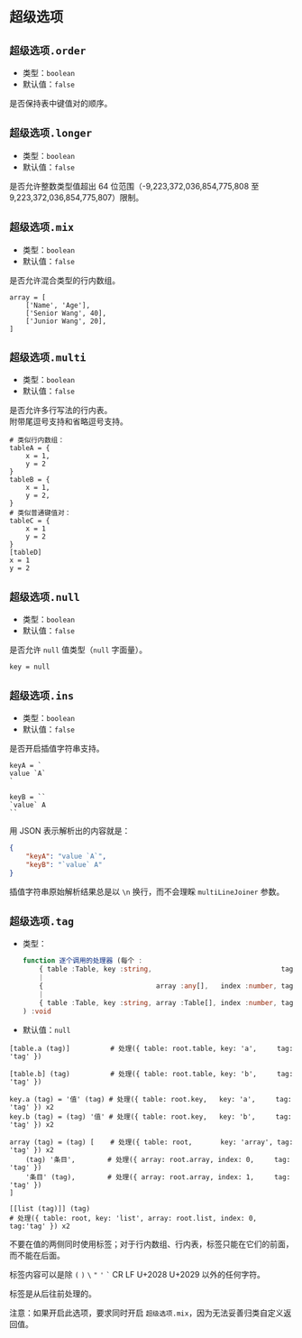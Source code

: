 
`超级选项`
==========

`超级选项.order`
----------------

*   类型：`boolean`
*   默认值：`false`

是否保持表中键值对的顺序。

`超级选项.longer`
-----------------

*   类型：`boolean`
*   默认值：`false`

是否允许整数类型值超出 64 位范围（-9,223,372,036,854,775,808 至 9,223,372,036,854,775,807）限制。

`超级选项.mix`
--------------

*   类型：`boolean`
*   默认值：`false`

是否允许混合类型的行内数组。

```
array = [
    ['Name', 'Age'],
    ['Senior Wang', 40],
    ['Junior Wang', 20],
]
```

`超级选项.multi`
----------------

*   类型：`boolean`
*   默认值：`false`

是否允许多行写法的行内表。  
附带尾逗号支持和省略逗号支持。

```
# 类似行内数组：
tableA = {
    x = 1,
    y = 2
}
tableB = {
    x = 1,
    y = 2,
}
# 类似普通键值对：
tableC = {
    x = 1
    y = 2
}
[tableD]
x = 1
y = 2
```

`超级选项.null`
---------------

*   类型：`boolean`
*   默认值：`false`

是否允许 `null` 值类型（`null` 字面量）。

```
key = null
```

`超级选项.ins`
--------------

*   类型：`boolean`
*   默认值：`false`

是否开启插值字符串支持。

```
keyA = `
value `A`
`

keyB = ``
`value` A
``

```

用 JSON 表示解析出的内容就是：

```json
{
    "keyA": "value `A`",
    "keyB": "`value` A"
}
```

插值字符串原始解析结果总是以 `\n` 换行，而不会理睬 `multiLineJoiner` 参数。

`超级选项.tag`
--------------

*   类型：
    ```typescript
    function 逐个调用的处理器 (每个 :
        { table :Table, key :string,                                tag :string }
        |
        {                            array :any[],   index :number, tag :string }
        |
        { table :Table, key :string, array :Table[], index :number, tag :string }
    ) :void
    ```
*   默认值：`null`

```
[table.a (tag)]          # 处理({ table: root.table, key: 'a',     tag: 'tag' })

[table.b] (tag)          # 处理({ table: root.table, key: 'b',     tag: 'tag' })

key.a (tag) = '值' (tag) # 处理({ table: root.key,   key: 'a',     tag: 'tag' }) x2
key.b (tag) = (tag) '值' # 处理({ table: root.key,   key: 'b',     tag: 'tag' }) x2

array (tag) = (tag) [    # 处理({ table: root,       key: 'array', tag: 'tag' }) x2
    (tag) '条目',        # 处理({ array: root.array, index: 0,     tag: 'tag' })
    '条目' (tag),        # 处理({ array: root.array, index: 1,     tag: 'tag' })
]

[[list (tag)]] (tag)
# 处理({ table: root, key: 'list', array: root.list, index: 0, tag:'tag' }) x2
```

不要在值的两侧同时使用标签；对于行内数组、行内表，标签只能在它们的前面，而不能在后面。

标签内容可以是除 `(` `)` <code>&#92;</code> `"` `'` <code>&#96;</code> CR LF U+2028 U+2029 以外的任何字符。

标签是从后往前处理的。

注意：如果开启此选项，要求同时开启 `超级选项.mix`，因为无法妥善归类自定义返回值。
